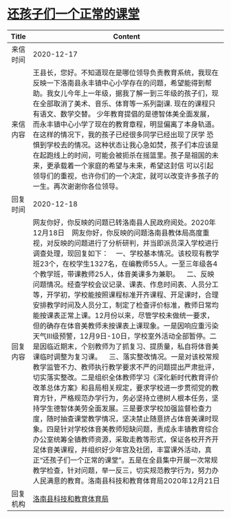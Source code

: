 # <a href="http://www.shangluo.gov.cn/zmhd/ldxxxx.jsp?urltype=leadermail.LeaderMailContentUrl&wbtreeid=1112&leadermailid=6711">还孩子们一个正常的课堂</a>
|Title|Content|
|:---:|---|
|来信时间|2020-12-17|
|来信内容|王县长，您好。不知道现在是哪位领导负责教育系统，我现在反映一下洛南县永丰镇中心小学存在的问题，希望能得到帮助。我女儿今年上一年级，据我了解一到三年级的孩子们，现在全部取消了美术、音乐、体育等一系列副课. 现在的课程只有语文、数学交替。 少年教育提倡的是德智体美全面发展，而永丰镇中心小学了现在的教育章程，明显偏离了本身轨道。在这样的情况下，我的孩子已经很多同学已经出现了厌学 恐惧到学校去的情况。这种状态让我心急如焚，孩子们本应该是在起跑线上的时间，可能会被扼杀在摇篮里。孩子是祖国的未来，更承载着一个家庭的希望与未来，希望这封信 可以引起领导们的重视，也许你们的一个决定，就可以改变许多孩子的一生。再次谢谢你各位领导。|
|回复时间|2020-12-18|
|回复内容|网友你好，你反映的问题已转洛南县人民政府阅处。2020年12月18日    网友你好，你反映的问题洛南县教体局高度重视，对反映的问题进行了分析研判，并当即派员深入学校进行调查处理，现回复如下：    一、学校基本情况。该校现有教学班23个，在校学生1327名，在编教师55人。一至三年级各4个教学班，带课教师25人，体音美课多为兼职。    二、反映问题情况。经查学校会议记录、课表、作息时间表、人员分工等，开学初，学校能按照课程标准开齐课程、开足课时，合理安排教学时间及人员分工，制定了检查评价标准，教师日常均能按课表正常上课。12月份以来，尽管学校未做统一要求，但的确存在体音美教师未按课表上课现象。一是因响应重污染天气Ⅲ级预警，12月9日-10日，学校室外活动全部暂停。二是因临近期末，个别教师为了抓复习、提质量，私自将体音美课临时调整为复习课。    三、落实整改情况。一是对该校常规教学监管不力、教师执行教学要求不严的问题提出严肃批评，切实落实整改。二是组织全体教师学习《深化新时代教育评价改革总体方案》和县局相关规定，要求学校进一步贯彻党的教育方针，严格规范办学行为，务必坚持立德树人根本任务，坚持学生德智体美劳全面发展。三是要求学校加强监督检查力度，随时抽查课堂教学情况，坚决禁止随意挤占体音美课时现象。四是针对学校体音美教师短缺问题，责成永丰镇教育综合办公室统筹全镇教师资源，采取走教等形式，保证各校开齐开足体音美课程，并组织好少年宫及社团，丰富课外活动，真正“还孩子们一个正常的课堂”。五是在全县集中开展一次常规教学检查，针对问题，举一反三，切实规范教学行为，努力办人民满意的教育。洛南县科技和教育体育局2020年12月21日|
|回复机构|<a href="../../categories/agencies/洛南县科技和教育体育局.md">洛南县科技和教育体育局</a>|
